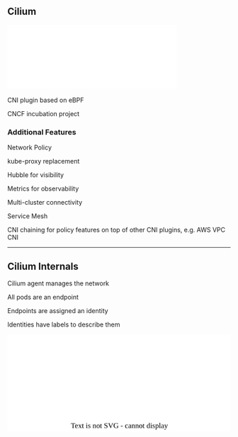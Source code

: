## Cilium

![](images/cilium.svg) <!-- .element: style="float: right; width: 25%;" -->

CNI plugin based on eBPF [](https://ebpf.io/)

CNCF incubation project [](https://www.cncf.io/projects/cilium/)

### Additional Features

Network Policy

kube-proxy replacement

Hubble for visibility

Metrics for observability

Multi-cluster connectivity

Service Mesh

CNI chaining for policy features on top of other CNI plugins, e.g. AWS VPC CNI

---

## Cilium Internals

Cilium agent manages the network

All pods are an endpoint

Endpoints are assigned an identity

Identities have labels to describe them

![](120_kubernetes/cilium/agents.drawio.svg) <!-- .element: style="width: 45%; margin-top: 0.5em;" -->